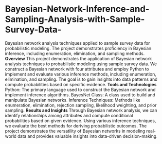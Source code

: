 # Bayesian-Network-Inference-and-Sampling-Analysis-with-Sample-Survey-Data-
Bayesian network analysis techniques applied to sample survey data for probabilistic modeling. The project demonstrates proficiency in Bayesian inference, including enumeration, elimination, and sampling methods.
**Overview**
This project demonstrates the application of Bayesian network analysis techniques to probabilistic modeling using sample survey data. We construct a Bayesian network with four attributes and employ Python to implement and evaluate various inference methods, including enumeration, elimination, and sampling. The goal is to gain insights into data patterns and compute probabilities based on specific evidence.
**Tools and Technologies**
Python: The primary language used to construct the Bayesian network and implement inference algorithms.
BayesNet Class: A class used to build and manipulate Bayesian networks.
Inference Techniques: Methods like enumeration, elimination, rejection sampling, likelihood weighting, and prior sampling.
**Results and Insights**
Through Bayesian network analysis, we can identify relationships among attributes and compute conditional probabilities based on given evidence. Using various inference techniques, we evaluate the best methods for deriving probabilistic outcomes. The project demonstrates the versatility of Bayesian networks in modeling real-world data and provides valuable insights into data-driven decision-making.
